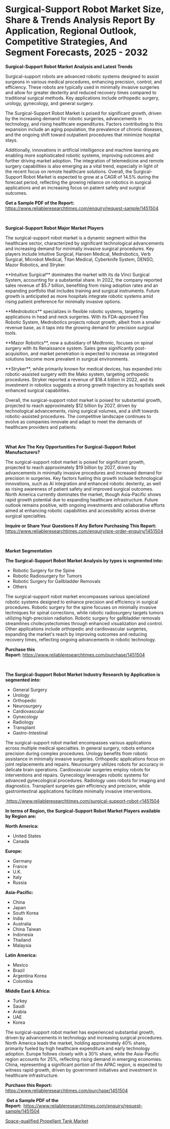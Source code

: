 <p><h1>Surgical-Support Robot Market Size, Share & Trends Analysis Report By Application, Regional Outlook, Competitive Strategies, And Segment Forecasts, 2025 - 2032</h1></p><p><strong>Surgical-Support Robot Market Analysis and Latest Trends</strong></p>
<p><p>Surgical-support robots are advanced robotic systems designed to assist surgeons in various medical procedures, enhancing precision, control, and efficiency. These robots are typically used in minimally invasive surgeries and allow for greater dexterity and reduced recovery times compared to traditional surgical methods. Key applications include orthopedic surgery, urology, gynecology, and general surgery.</p><p>The Surgical-Support Robot Market is poised for significant growth, driven by the increasing demand for robotic surgeries, advancements in technology, and rising healthcare expenditures. Factors contributing to this expansion include an aging population, the prevalence of chronic diseases, and the ongoing shift toward outpatient procedures that minimize hospital stays.</p><p>Additionally, innovations in artificial intelligence and machine learning are enabling more sophisticated robotic systems, improving outcomes and further driving market adoption. The integration of telemedicine and remote surgery capabilities is also emerging as a vital trend, especially in light of the recent focus on remote healthcare solutions. Overall, the Surgical-Support Robot Market is expected to grow at a CAGR of 14.5% during the forecast period, reflecting the growing reliance on robotics in surgical applications and an increasing focus on patient safety and surgical outcomes.</p></p>
<p><strong>Get a Sample PDF of the Report:&nbsp;</strong> <a href="https://www.reliableresearchtimes.com/enquiry/request-sample/1451504?utm_campaign=2940&utm_medium=2&utm_source=Github&utm_content=ia&utm_term=11042025&utm_id=surgical-support-robot">https://www.reliableresearchtimes.com/enquiry/request-sample/1451504</a></p>
<p>&nbsp;</p>
<p><strong>Surgical-Support Robot Major Market Players</strong></p>
<p><p>The surgical-support robot market is a dynamic segment within the healthcare sector, characterized by significant technological advancements and increasing demand for minimally invasive surgical procedures. Key players include Intuitive Surgical, Hansen Medical, Medrobotics, Verb Surgical, Microbot Medical, Titan Medical, Cyberknife System, DENSO, Mazor Robotics, and Stryker.</p><p>**Intuitive Surgical** dominates the market with its da Vinci Surgical System, accounting for a substantial share. In 2022, the company reported sales revenue of $5.7 billion, benefiting from rising adoption rates and an expanding portfolio that includes training and surgical instruments. Future growth is anticipated as more hospitals integrate robotic systems amid rising patient preference for minimally invasive options.</p><p>**Medrobotics** specializes in flexible robotic systems, targeting applications in head and neck surgeries. With its FDA-approved Flex Robotic System, Medrobotics projects robust growth, albeit from a smaller revenue base, as it taps into the growing demand for precision surgical tools.</p><p>**Mazor Robotics**, now a subsidiary of Medtronic, focuses on spinal surgery with its Renaissance system. Sales grew significantly post-acquisition, and market penetration is expected to increase as integrated solutions become more prevalent in surgical environments.</p><p>**Stryker**, while primarily known for medical devices, has expanded into robotic-assisted surgery with the Mako system, targeting orthopedic procedures. Stryker reported a revenue of $18.4 billion in 2022, and its investment in robotics suggests a strong growth trajectory as hospitals seek enhanced surgical capabilities.</p><p>Overall, the surgical-support robot market is poised for substantial growth, projected to reach approximately $12 billion by 2027, driven by technological advancements, rising surgical volumes, and a shift towards robotic-assisted procedures. The competitive landscape continues to evolve as companies innovate and adapt to meet the demands of healthcare providers and patients.</p></p>
<p>&nbsp;</p>
<p><strong>What Are The Key Opportunities For Surgical-Support Robot Manufacturers?</strong></p>
<p><p>The surgical-support robot market is poised for significant growth, projected to reach approximately $19 billion by 2027, driven by advancements in minimally invasive procedures and increased demand for precision in surgeries. Key factors fueling this growth include technological innovations, such as AI integration and enhanced robotic dexterity, as well as rising awareness of patient safety and improved surgical outcomes. North America currently dominates the market, though Asia-Pacific shows rapid growth potential due to expanding healthcare infrastructure. Future outlook remains positive, with ongoing investments and collaborative efforts aimed at enhancing robotic capabilities and accessibility across diverse surgical specialties.</p></p>
<p><strong>Inquire or Share Your Questions If Any Before Purchasing This Report:</strong> <a href="https://www.reliableresearchtimes.com/enquiry/pre-order-enquiry/1451504?utm_campaign=2940&utm_medium=2&utm_source=Github&utm_content=ia&utm_term=11042025&utm_id=surgical-support-robot">https://www.reliableresearchtimes.com/enquiry/pre-order-enquiry/1451504</a></p>
<p>&nbsp;</p>
<p><strong>Market Segmentation</strong></p>
<p><strong>The Surgical-Support Robot Market Analysis by types is segmented into:</strong></p>
<p><ul><li>Robotic Surgery for the Spine</li><li>Robotic Radiosurgery for Tumors</li><li>Robotic Surgery for Gallbladder Removals</li><li>Others</li></ul></p>
<p><p>The surgical-support robot market encompasses various specialized robotic systems designed to enhance precision and efficiency in surgical procedures. Robotic surgery for the spine focuses on minimally invasive techniques for spinal corrections, while robotic radiosurgery targets tumors utilizing high-precision radiation. Robotic surgery for gallbladder removals streamlines cholecystectomies through enhanced visualization and control. Other applications include orthopedic and cardiovascular surgeries, expanding the market's reach by improving outcomes and reducing recovery times, reflecting ongoing advancements in robotic technology.</p></p>
<p><strong>Purchase this Report:&nbsp;</strong><a href="https://www.reliableresearchtimes.com/purchase/1451504?utm_campaign=2940&utm_medium=2&utm_source=Github&utm_content=ia&utm_term=11042025&utm_id=surgical-support-robot">https://www.reliableresearchtimes.com/purchase/1451504</a></p>
<p>&nbsp;</p>
<p><strong>The Surgical-Support Robot Market Industry Research by Application is segmented into:</strong></p>
<p><ul><li>General Surgery</li><li>Urology</li><li>Orthopedic</li><li>Neurosurgery</li><li>Cardiovascular</li><li>Gynecology</li><li>Radiology</li><li>Transplant</li><li>Gastro-Intestinal</li></ul></p>
<p><p>The surgical-support robot market encompasses various applications across multiple medical specialties. In general surgery, robots enhance precision during complex procedures. Urology benefits from robotic assistance in minimally invasive surgeries. Orthopedic applications focus on joint replacements and repairs. Neurosurgery utilizes robots for accuracy in delicate brain operations. Cardiovascular surgeries employ robots for interventions and repairs. Gynecology leverages robotic systems for advanced gynecological procedures. Radiology uses robots for imaging and diagnostics. Transplant surgeries gain efficiency and precision, while gastrointestinal applications facilitate minimally invasive interventions.</p></p>
<p><a href="https://www.reliableresearchtimes.com/surgical-support-robot-r1451504?utm_campaign=2940&utm_medium=2&utm_source=Github&utm_content=ia&utm_term=11042025&utm_id=surgical-support-robot">&nbsp;https://www.reliableresearchtimes.com/surgical-support-robot-r1451504</a></p>
<p><strong>In terms of Region, the Surgical-Support Robot Market Players available by Region are:</strong></p>
<p>
    <p> <strong> North America: </strong>
        <ul>
            <li>United States</li>
            <li>Canada</li>
        </ul>
        </p> 
    <p> <strong> Europe: </strong>
        <ul>
            <li>Germany</li>
            <li>France</li>
            <li>U.K.</li>
            <li>Italy</li>
            <li>Russia</li>
        </ul>
        </p> 
    <p> <strong> Asia-Pacific: </strong>
        <ul>
            <li>China</li>
            <li>Japan</li>
            <li>South Korea</li>
            <li>India</li>
            <li>Australia</li>
            <li>China Taiwan</li>
            <li>Indonesia</li>
            <li>Thailand</li>
            <li>Malaysia</li>
        </ul>
        </p> 
    <p> <strong> Latin America: </strong>
        <ul>
            <li>Mexico</li>
            <li>Brazil</li>
            <li>Argentina Korea</li>
            <li>Colombia</li>
        </ul>
        </p> 
    <p> <strong> Middle East & Africa: </strong>
        <ul>
            <li>Turkey</li>
            <li>Saudi</li>
            <li>Arabia</li>
            <li>UAE</li>
            <li>Korea</li>
        </ul>
    </p>
    </p>
<p><p>The surgical-support robot market has experienced substantial growth, driven by advancements in technology and increasing surgical procedures. North America leads the market, holding approximately 40% share, primarily fueled by high healthcare expenditure and early technology adoption. Europe follows closely with a 30% share, while the Asia-Pacific region accounts for 25%, reflecting rising demand in emerging economies. China, representing a significant portion of the APAC region, is expected to witness rapid growth, driven by government initiatives and investment in healthcare infrastructure.</p></p>
<p><strong>Purchase this Report: </strong><a href="https://www.reliableresearchtimes.com/purchase/1451504?utm_campaign=2940&utm_medium=2&utm_source=Github&utm_content=ia&utm_term=11042025&utm_id=surgical-support-robot">https://www.reliableresearchtimes.com/purchase/1451504</a></p>
<p>&nbsp;<strong>Get a Sample PDF of the Report:&nbsp;&nbsp;</strong><a href="https://www.reliableresearchtimes.com/enquiry/request-sample/1451504?utm_campaign=2940&utm_medium=2&utm_source=Github&utm_content=ia&utm_term=11042025&utm_id=surgical-support-robot">https://www.reliableresearchtimes.com/enquiry/request-sample/1451504</a></p>
<p><strong></strong></p>
<p><p><a href="https://github.com/LilianFaulkner65/Market-Research-Report-List-2/blob/main/space-qualified-propellant-tank-market.md?utm_campaign=2940&utm_medium=2&utm_source=Github&utm_content=ia&utm_term=11042025&utm_id=surgical-support-robot">Space-qualified Propellant Tank Market</a></p></p>